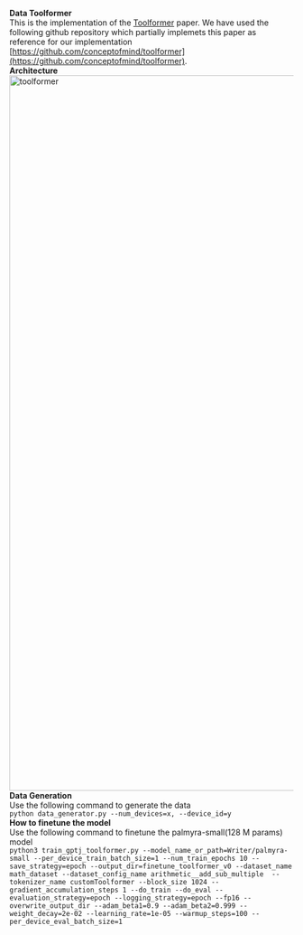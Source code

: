 **Data Toolformer**  
This is the implementation of the [Toolformer](https://arxiv.org/pdf/2302.04761.pdf) paper. We have used the following github repository which partially implemets this paper as reference for our implementation [https://github.com/conceptofmind/toolformer](https://github.com/conceptofmind/toolformer).  
**Architecture**  
<img width="1267" alt="toolformer" src="https://github.com/SJUWM/datatoolformer/assets/117421227/f60bed83-cc96-4b25-bf5d-e87bf77fb506">  
**Data Generation**  
Use the following command to generate the data  
```python data_generator.py --num_devices=x, --device_id=y```  
**How to finetune the model**  
Use the following command to finetune the palmyra-small(128 M params) model  
```python3 train_gptj_toolformer.py --model_name_or_path=Writer/palmyra-small --per_device_train_batch_size=1 --num_train_epochs 10 --save_strategy=epoch --output_dir=finetune_toolformer_v0 --dataset_name math_dataset --dataset_config_name arithmetic__add_sub_multiple  --tokenizer_name customToolformer --block_size 1024 --gradient_accumulation_steps 1 --do_train --do_eval --evaluation_strategy=epoch --logging_strategy=epoch --fp16 --overwrite_output_dir --adam_beta1=0.9 --adam_beta2=0.999 --weight_decay=2e-02 --learning_rate=1e-05 --warmup_steps=100 --per_device_eval_batch_size=1```  
